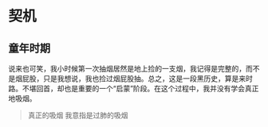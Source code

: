 # 契机
## 童年时期
说来也可笑，我小时候第一次抽烟居然是地上捡的一支烟，我记得是完整的，而不是烟屁股，只是我想说，我也捡过烟屁股抽。总之，这是一段黑历史，算是来时路。不堪回首，却也是重要的一个“启蒙”阶段。在这个过程中，我并没有学会真正地吸烟。
> 真正的吸烟 我意指是过肺的吸烟

<!--stackedit_data:
eyJoaXN0b3J5IjpbMTQwNzQzNDI3Nl19
-->